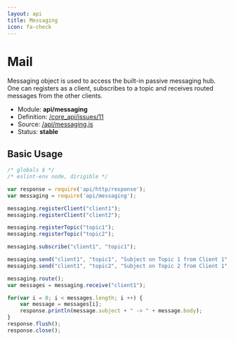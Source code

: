 ```yaml
---
layout: api
title: Messaging
icon: fa-check
---
```


Mail
===

Messaging object is used to access the built-in passive messaging hub. One can registers as a client, subscribes to a topic and receives routed messages from the other clients.

- Module: **api/messaging**
- Definition: [/core_api/issues/11](https://github.com/dirigiblelabs/core_api/issues/11)
- Source: [/api/messaging.js](https://github.com/dirigiblelabs/core_api/blob/master/core_api/ScriptingServices/api/messaging.js)
- Status: **stable**

Basic Usage
---

```javascript
/* globals $ */
/* eslint-env node, dirigible */

var response = require('api/http/response');
var messaging = require('api/messaging');

messaging.registerClient("client1");
messaging.registerClient("client2");

messaging.registerTopic("topic1");
messaging.registerTopic("topic2");

messaging.subscribe("client1", "topic1");

messaging.send("client1", "topic1", "Subject on Topic 1 from Client 1", "Message from Client1");
messaging.send("client1", "topic2", "Subject on Topic 2 from Client 1", "Message from Client1");

messaging.route();
var messages = messaging.receive("client1");

for(var i = 0; i < messages.length; i ++) {
    var message = messages[i];
    response.println(message.subject + " -> " + message.body);
}
response.flush();
response.close();
```
